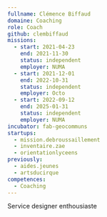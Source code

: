 ```yaml
---
fullname: Clémence Biffaud
domaine: Coaching
role: Coach
github: clembiffaud
missions:
  - start: 2021-04-23
    end: 2021-11-30
    status: independent
    employer: NUMA
  - start: 2021-12-01
    end: 2022-10-31
    status: independent
    employer: Octo
  - start: 2022-09-12
    end: 2025-01-31
    status: independent
    employer: NUMA
incubator: fab-geocommuns
startups:
  - mission.debroussaillement
  - inventaire.zae
  - orientationlyceens
previously:
  - aides.jeunes
  - artsducirque
competences:
  - Coaching
---
```

Service designer enthousiaste
